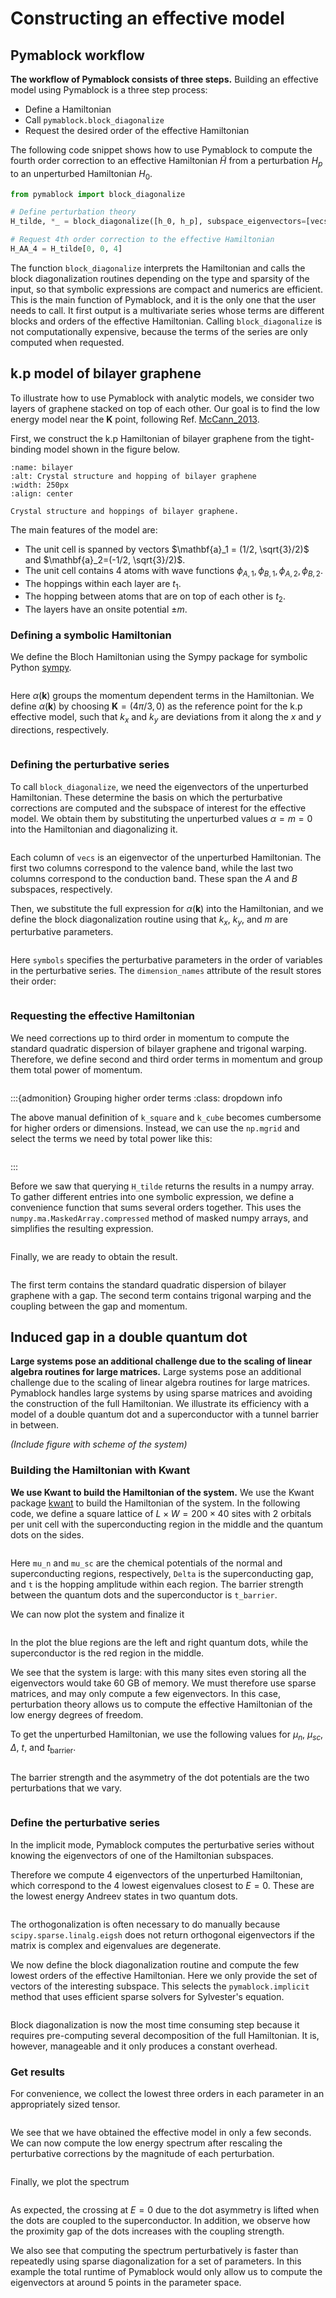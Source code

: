 # Constructing an effective model

## Pymablock workflow

**The workflow of Pymablock consists of three steps.**
Building an effective model using Pymablock is a three step process:

* Define a Hamiltonian
* Call `pymablock.block_diagonalize`
* Request the desired order of the effective Hamiltonian


The following code snippet shows how to use Pymablock to compute the fourth
order correction to an effective Hamiltonian $\tilde{H}$ from a perturbation
$H_p$ to an unperturbed Hamiltonian $H_0$.

```python
from pymablock import block_diagonalize

# Define perturbation theory
H_tilde, *_ = block_diagonalize([h_0, h_p], subspace_eigenvectors=[vecs_A, vecs_B])

# Request 4th order correction to the effective Hamiltonian
H_AA_4 = H_tilde[0, 0, 4]
```

<!-- **Depending on the input Hamiltonian, Pymablock uses specific routines to find
the effective model, so that symbolic expressions are compact and numerics are
efficient.** -->
The function `block_diagonalize` interprets the Hamiltonian and calls the block
diagonalization routines depending on the type and sparsity of the input, so
that symbolic expressions are compact and numerics are efficient.
This is the main function of Pymablock, and it is the only one that the user
needs to call.
It first output is a multivariate series whose terms are different blocks and
orders of the effective Hamiltonian.
Calling `block_diagonalize` is not computationally expensive, because the
terms of the series are only computed when requested.

## k.p model of bilayer graphene

<!-- **We use bilayer graphene to illustrate how to use Pymablock with analytic models.** -->
To illustrate how to use Pymablock with analytic models, we consider two layers
of graphene stacked on top of each other.
Our goal is to find the low energy model near the $\mathbf{K}$ point, following Ref.
[McCann_2013](doi:10.1088/0034-4885/76/5/056503).

First, we construct the k.p Hamiltonian of bilayer graphene from the
tight-binding model shown in the figure below.

```{figure} figures/bilayer.svg
:name: bilayer
:alt: Crystal structure and hopping of bilayer graphene
:width: 250px
:align: center

Crystal structure and hoppings of bilayer graphene.
```

The main features of the model are:

* The unit cell is spanned by vectors $\mathbf{a}_1 = (1/2, \sqrt{3}/2)$ and $\mathbf{a}_2=(-1/2, \sqrt{3}/2)$.
* The unit cell contains 4 atoms with wave functions $\phi_{A,1}, \phi_{B,1}, \phi_{A,2}, \phi_{B,2}$.
* The hoppings within each layer are $t_1$.
* The hopping between atoms that are on top of each other is $t_2$.
* The layers have an onsite potential $\pm m$.

### Defining a symbolic Hamiltonian

We define the Bloch Hamiltonian using the Sympy package for symbolic Python
[sympy](10.7717/peerj-cs.103).

```{embed} # cell-1-finding_effective_model
```

Here $\alpha(\mathbf{k})$ groups the momentum dependent terms in the
Hamiltonian.
We define $\alpha(\mathbf{k})$ by choosing $\mathbf{K}=(4\pi/3, 0)$ as the
reference point for the k.p effective model, such that $k_x$ and $k_y$ are
deviations from it along the $x$ and $y$ directions, respectively.

```{embed} # cell-2-finding_effective_model
```

### Defining the perturbative series

<!-- **We define the perturbative series** -->
To call `block_diagonalize`, we need the eigenvectors of the unperturbed
Hamiltonian.
These determine the basis on which the perturbative corrections are computed
and the subspace of interest for the effective model.
We obtain them by substituting the unperturbed values $\alpha = m = 0$ into the
Hamiltonian and diagonalizing it.

```{embed} # cell-3-finding_effective_model
```

Each column of `vecs` is an eigenvector of the unperturbed Hamiltonian.
The first two columns correspond to the valence band, while the last two
columns correspond to the conduction band.
These span the $A$ and $B$ subspaces, respectively.

Then, we substitute the full expression for $\alpha(\mathbf{k})$ into the
Hamiltonian, and we define the block diagonalization routine using that
$k_x$, $k_y$, and $m$ are perturbative parameters.

```{embed} # cell-4-finding_effective_model
```

Here `symbols` specifies the perturbative parameters in the order of variables
in the perturbative series.
The `dimension_names` attribute of the result stores their order:

```{embed} # cell-5-finding_effective_model
```

### Requesting the effective Hamiltonian

We need corrections up to third order in momentum to compute the standard
quadratic dispersion of bilayer graphene and trigonal warping.
Therefore, we define second and third order terms in momentum and group them
total power of momentum.

```{embed} # cell-6-finding_effective_model
```

:::{admonition} Grouping higher order terms
:class: dropdown info

The above manual definition of `k_square` and `k_cube` becomes cumbersome for
higher orders or dimensions.
Instead, we can use the `np.mgrid` and select the terms we need by total power
like this:

```{embed} # cell-7-finding_effective_model
```

:::

Before we saw that querying `H_tilde` returns the results in a numpy array.
To gather different entries into one symbolic expression, we define a
convenience function that sums several orders together.
This uses the `numpy.ma.MaskedArray.compressed` method of masked numpy arrays,
and simplifies the resulting expression.

```{embed} # cell-8-finding_effective_model
```

Finally, we are ready to obtain the result.

```{embed} # cell-9-finding_effective_model
```

The first term contains the standard quadratic dispersion of bilayer graphene with a gap.
The second term contains trigonal warping and the coupling between the gap and momentum.

## Induced gap in a double quantum dot

**Large systems pose an additional challenge due to the scaling of linear algebra routines for large matrices.**
Large systems pose an additional challenge due to the scaling of linear algebra
routines for large matrices.
Pymablock handles large systems by using sparse matrices and avoiding the
construction of the full Hamiltonian.
We illustrate its efficiency with a model of a double quantum dot and a
superconductor with a tunnel barrier in between.

_(Include figure with scheme of the system)_

### Building the Hamiltonian with Kwant

**We use Kwant to build the Hamiltonian of the system.**
We use the Kwant package [kwant](doi:10.1088/1367-2630/16/6/063065) to build
the Hamiltonian of the system.
In the following code, we define a square lattice of $L \times W = 200 \times
40$ sites with $2$ orbitals per unit cell with the superconducting region in
the middle and the quantum dots on the sides.

```{embed} # cell-10-finding_effective_model
```

Here `mu_n` and `mu_sc` are the chemical potentials of the normal and
superconducting regions, respectively, `Delta` is the superconducting gap, and
`t` is the hopping amplitude within each region.
The barrier strength between the quantum dots and the superconductor is `t_barrier`.

We can now plot the system and finalize it

```{embed} # cell-11-finding_effective_model
```

In the plot the blue regions are the left and right quantum dots, while the
superconductor is the red region in the middle.

We see that the system is large: with this many sites even storing all the
eigenvectors would take 60 GB of memory.
We must therefore use sparse matrices, and may only compute a few eigenvectors.
In this case, perturbation theory allows us to compute the effective
Hamiltonian of the low energy degrees of freedom.

To get the unperturbed Hamiltonian, we use the following values for $\mu_n$,
$\mu_{sc}$, $\Delta$, $t$, and $t_{\text{barrier}}$.

```{embed} # cell-12-finding_effective_model
```

The barrier strength and the asymmetry of the dot potentials are the two
perturbations that we vary.

```{embed} # cell-13-finding_effective_model
```

### Define the perturbative series

In the implicit mode, Pymablock computes the perturbative series without
knowing the eigenvectors of one of the Hamiltonian subspaces.

Therefore we compute 4 eigenvectors of the unperturbed Hamiltonian, which
correspond to the 4 lowest eigenvalues closest to $E=0$.
These are the lowest energy Andreev states in two quantum dots.

```{embed} # cell-14-finding_effective_model
```

The orthogonalization is often necessary to do manually because
`scipy.sparse.linalg.eigsh` does not return orthogonal eigenvectors if the
matrix is complex and eigenvalues are degenerate.

We now define the block diagonalization routine and compute the few lowest
orders of the effective Hamiltonian.
Here we only provide the set of vectors of the interesting subspace.
This selects the `pymablock.implicit` method that uses efficient sparse
solvers for Sylvester's equation.

```{embed} # cell-15-finding_effective_model
```

Block diagonalization is now the most time consuming step because it requires
pre-computing several decomposition of the full Hamiltonian.
It is, however, manageable and it only produces a constant overhead.

### Get results

For convenience, we collect the lowest three orders in each parameter in an
appropriately sized tensor.

```{embed} # cell-16-finding_effective_model
```

We see that we have obtained the effective model in only a few seconds.
We can now compute the low energy spectrum after rescaling the perturbative
corrections by the magnitude of each perturbation.

```{embed} # cell-17-finding_effective_model
```

Finally, we plot the spectrum

```{embed} # cell-18-finding_effective_model
```

As expected, the crossing at $E=0$ due to the dot asymmetry is lifted when the
dots are coupled to the superconductor. In addition, we observe how the
proximity gap of the dots increases with the coupling strength.

We also see that computing the spectrum perturbatively is faster than
repeatedly using sparse diagonalization for a set of parameters.
In this example the total runtime of Pymablock would only allow us to compute
the  eigenvectors at around 5 points in the parameter space.
